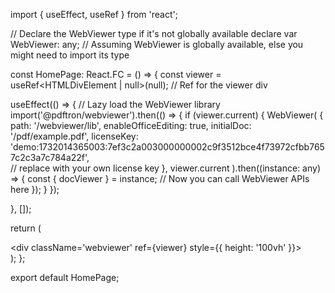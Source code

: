 import { useEffect, useRef } from 'react';

// Declare the WebViewer type if it's not globally available
declare var WebViewer: any; // Assuming WebViewer is globally available, else you might need to import its type

const HomePage: React.FC = () => {
  const viewer = useRef<HTMLDivElement | null>(null);  // Ref for the viewer div

  useEffect(() => {
    // Lazy load the WebViewer library
    import('@pdftron/webviewer').then(() => {
      if (viewer.current) {
        WebViewer(
          {
            path: '/webviewer/lib',
            enableOfficeEditing: true,
            initialDoc: '/pdf/example.pdf',
            licenseKey: 'demo:1732014365003:7ef3c2a003000000002c9f3512bce4f73972cfbb7657c2c3a7c784a22f',  
            // replace with your own license key
          },
          viewer.current
        ).then((instance: any) => {
          const { docViewer } = instance;
          // Now you can call WebViewer APIs here
        });
      }
    });

  }, []);

  return (
    <div className='MyComponent'>
      <div className='webviewer' ref={viewer} style={{ height: '100vh' }}></div>
    </div>
  );
};

export default HomePage;
